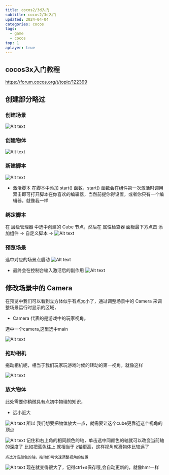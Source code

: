 ```yaml
---
title: cocos2/3d入门
subtitle: cocos2/3d入门
updated: 2024-04-04
categories: cocos
tags:
  - game
  - cocos
top: 1
aplayer: true
---
```


## cocos3x入门教程

<https://forum.cocos.org/t/topic/122399>

## 创建部分略过

### 创建场景

![Alt text](./img/image.png)

### 创建物体

![Alt text](./img/image-1.png)

### 新建脚本

![Alt text](./img/image-2.png)

- 激活脚本
 在脚本中添加 start() 函数，start() 函数会在组件第一次激活时调用
 双击即可打开脚本在你喜欢的编辑器，当然前提你得设置，或者你只有一个编辑器，就像我一样

### 绑定脚本

在 层级管理器 中选中创建的 Cube 节点，然后在 属性检查器 面板最下方点击 添加组件 -> 自定义脚本 ->
![Alt text](./image.png)

### 预览场景

选中对应的场景点启动
![Alt text](./image-1.png)

- 最终会在控制台输入激活后的副作用
![Alt text](./image-2.png)

## 修改场景中的 Camera

在预览中我们可以看到立方体似乎有点太小了，通过调整场景中的 Camera 来调整场景运行时显示的区域，

- Camera 代表的是游戏中的玩家视角。

选中一个camera,这里选中main

![Alt text](./image-3.png)

### 拖动相机

拖动相机呢，相当于我们玩家玩游戏时候的转动的第一视角，就像这样

![Alt text](./image-4.png)

### 放大物体

此处需要你稍微具有点初中物理的知识，

- 远小近大

![Alt text](./image-5.png)
所以 我们想要把物体放大一点，就需要让这个cube更靠近这个视角的顶点

![Alt text](./image-6.png)
记住和右上角的相同颜色的轴，单击选中同颜色的轴就可以改变当前轴的深度了
比如把蓝色往上 就相当于 z轴更高，这样视角就离物体比较远了

`点选对应颜色的轴，拖动即可快速调整视角的位置`

![Alt text](./image-7.png)
现在就变得很大了，记得ctrl+s保存哦,会自动更新的，就像hmr一样
